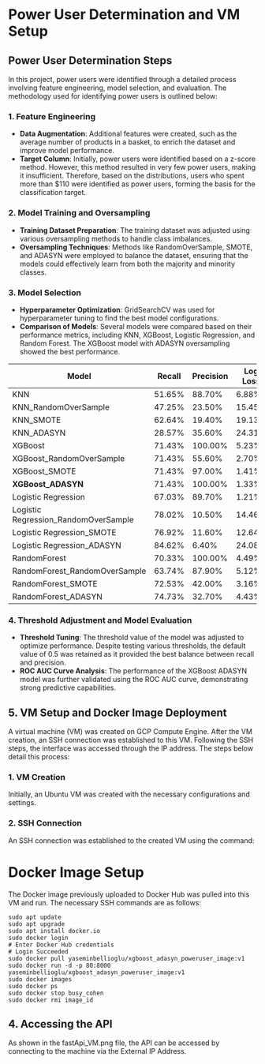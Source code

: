 



# Power User Determination and VM Setup

## Power User Determination Steps

In this project, power users were identified through a detailed process involving feature engineering, model selection, and evaluation. The methodology used for identifying power users is outlined below:

### 1. Feature Engineering
- **Data Augmentation**: Additional features were created, such as the average number of products in a basket, to enrich the dataset and improve model performance.
- **Target Column**: Initially, power users were identified based on a z-score method. However, this method resulted in very few power users, making it insufficient. Therefore, based on the distributions, users who spent more than $110 were identified as power users, forming the basis for the classification target.

### 2. Model Training and Oversampling
- **Training Dataset Preparation**: The training dataset was adjusted using various oversampling methods to handle class imbalances.
- **Oversampling Techniques**: Methods like RandomOverSample, SMOTE, and ADASYN were employed to balance the dataset, ensuring that the models could effectively learn from both the majority and minority classes.

### 3. Model Selection
- **Hyperparameter Optimization**: GridSearchCV was used for hyperparameter tuning to find the best model configurations.
- **Comparison of Models**: Several models were compared based on their performance metrics, including KNN, XGBoost, Logistic Regression, and Random Forest. The XGBoost model with ADASYN oversampling showed the best performance.


| Model                                       | Recall  | Precision | Log Loss |
|---------------------------------------------|---------|-----------|----------|
| KNN                                         | 51.65%  | 88.70%    | 6.88%    |
| KNN_RandomOverSample                        | 47.25%  | 23.50%    | 15.45%   |
| KNN_SMOTE                                   | 62.64%  | 19.40%    | 19.13%   |
| KNN_ADASYN                                  | 28.57%  | 35.60%    | 24.31%   |
| XGBoost                                     | 71.43%  | 100.00%   | 5.23%    |
| XGBoost_RandomOverSample                    | 71.43%  | 55.60%    | 2.70%    |
| XGBoost_SMOTE                               | 71.43%  | 97.00%    | 1.41%    |
| **XGBoost_ADASYN**                          | 71.43%  | 100.00%   | 1.33%    |
| Logistic Regression                         | 67.03%  | 89.70%    | 1.21%    |
| Logistic Regression_RandomOverSample        | 78.02%  | 10.50%    | 14.46%   |
| Logistic Regression_SMOTE                   | 76.92%  | 11.60%    | 12.64%   |
| Logistic Regression_ADASYN                  | 84.62%  | 6.40%     | 24.08%   |
| RandomForest                                | 70.33%  | 100.00%   | 4.49%    |
| RandomForest_RandomOverSample               | 63.74%  | 87.90%    | 5.12%    |
| RandomForest_SMOTE                          | 72.53%  | 42.00%    | 3.16%    |
| RandomForest_ADASYN                         | 74.73%  | 32.70%    | 4.43%    |


### 4. Threshold Adjustment and Model Evaluation
- **Threshold Tuning**: The threshold value of the model was adjusted to optimize performance. Despite testing various thresholds, the default value of 0.5 was retained as it provided the best balance between recall and precision.
- **ROC AUC Curve Analysis**: The performance of the XGBoost ADASYN model was further validated using the ROC AUC curve, demonstrating strong predictive capabilities.

## 5. VM Setup and Docker Image Deployment

A virtual machine (VM) was created on GCP Compute Engine. After the VM creation, an SSH connection was established to this VM. Following the SSH steps, the interface was accessed through the IP address. The steps below detail this process:

### 1. VM Creation
Initially, an Ubuntu VM was created with the necessary configurations and settings.

### 2. SSH Connection
An SSH connection was established to the created VM using the command:
# Docker Image Setup
The Docker image previously uploaded to Docker Hub was pulled into this VM and run. The necessary SSH commands are as follows:

    sudo apt update
    sudo apt upgrade
    sudo apt install docker.io
    sudo docker login
    # Enter Docker Hub credentials
    # Login Succeeded
    sudo docker pull yaseminbellioglu/xgboost_adasyn_poweruser_image:v1
    sudo docker run -d -p 80:8000 yaseminbellioglu/xgboost_adasyn_poweruser_image:v1
    sudo docker images
    sudo docker ps
    sudo docker stop busy_cohen
    sudo docker rmi image_id


## 4. Accessing the API
As shown in the fastApi_VM.png file, the API can be accessed by connecting to the machine via the External IP Address.







